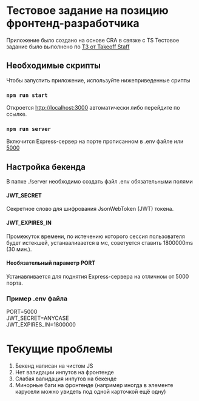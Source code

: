 # Тестовое задание на позицию фронтенд-разработчика

Приложение было создано на основе CRA в связке с TS
Тестовое задание было выполнено по [ТЗ от Takeoff Staff](https://docs.google.com/document/u/0/d/1PFafdSZ2PcQLRtAyotvIupDmpGZ_6DnN9Q1kk0ogJm4/mobilebasic)

## Необходимые скрипты

Чтобы запустить приложение, используйте нижеприведенные срипты

### `npm run start`

Откроется [http://localhost:3000](http://localhost:3000) автоматически либо перейдите по ссылке.

### `npm run server`

Включится Express-сервер на порте прописанном в .env файле или [5000](http://localhost:5000)

## Настройка бекенда

В папке ./server необходимо создать файл .env обязательными полями

#### JWT_SECRET

Секретное слово для шифрования JsonWebToken (JWT) токена.

#### JWT_EXPIRES_IN

Промежуток времени, по истечению которого сессия пользователя будет истекшей, устанваливается в мс, советуется ставить 1800000ms (30 мин.).

#### Необязательный параметр PORT

Устанавливается для поднятия Express-сервера на отличном от 5000 порта.

### Пример .env файла

PORT=5000\
JWT_SECRET=ANYCASE\
JWT_EXPIRES_IN=1800000

# Текущие проблемы

1. Бекенд написан на чистом JS
2. Нет валидации инпутов на фронтенде
3. Слабая валидация инпутов на бекенде
4. Минорные баги на фронтенде (например иногда в элементе карусели можно увидеть под одной карточкой ещё одну)
